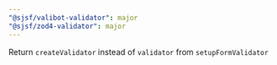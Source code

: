```yaml
---
"@sjsf/valibot-validator": major
"@sjsf/zod4-validator": major
---
```


Return `createValidator` instead of `validator` from `setupFormValidator`
